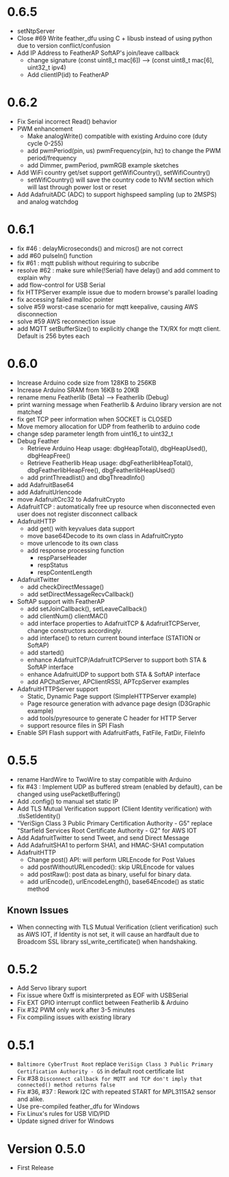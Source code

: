 # 0.6.5

- setNtpServer
- Close #69 Write feather_dfu using C + libusb instead of using python due to version conflict/confusion
- Add IP Address to FeatherAP SoftAP's join/leave callback
	- change signature (const uint8_t mac[6]) --> (const uint8_t mac[6], uint32_t ipv4)
	- Add clientIP(id) to FeatherAP

# 0.6.2

- Fix Serial incorrect Read() behavior
- PWM enhancement
	- Make analogWrite() compatible with existing Arduino core (duty cycle 0-255)
	- add pwmPeriod(pin, us) pwmFrequency(pin, hz) to change the PWM period/frequency
	- add Dimmer, pwmPeriod, pwmRGB example sketches
- Add WiFi country get/set support getWifiCountry(), setWifiCountry()
	- setWifiCountry() will save the country code to NVM section which will last through power lost or reset
- Add AdafruitADC (ADC) to support highspeed sampling (up to 2MSPS) and analog watchdog

# 0.6.1

- fix #46 : delayMicroseconds() and micros() are not correct
- add #60 pulseIn() function
- fix #61 : mqtt publish without requiring to subcribe
- resolve #62 : make sure while(!Serial) have delay() and add comment to explain why
- add flow-control for USB Serial
- fix HTTPServer example issue due to modern browse's parallel loading
- fix accessing failed malloc pointer
- solve #59 worst-case scenario for mqtt keepalive, causing AWS disconnection
- solve #59 AWS reconnection issue
- add MQTT setBufferSize() to explicitly change the TX/RX for mqtt client. Default is 256 bytes each

# 0.6.0

- Increase Arduino code size from 128KB to 256KB
- Increase Arduino SRAM from 16KB to 20KB
- rename menu Featherlib (Beta) --> Featherlib (Debug)
- print warning message when Featherlib & Arduino library version are not matched
- fix get TCP peer information when SOCKET is CLOSED
- Move memory allocation for UDP from featherlib to arduino code
- change sdep parameter length from uint16_t to uint32_t
- Debug Feather
	- Retrieve Arduino Heap usage: dbgHeapTotal(), dbgHeapUsed(), dbgHeapFree()
	- Retrieve Featherlib Heap usage: dbgFeatherlibHeapTotal(), dbgFeatherlibHeapFree(), dbgFeatherlibHeapUsed()
	- add printThreadlist() and dbgThreadInfo()
- add AdafruitBase64
- add AdafruitUrlencode
- move AdafruitCrc32 to AdafruitCrypto
- AdafruitTCP : automatically free up resource when disconnected even user does not register disconnect callback
- AdafruitHTTP
	- add get() with keyvalues data support
	- move base64Decode to its own class in AdafruitCrypto
	- move urlencode to its own class
	- add response processing function
		- respParseHeader
		- respStatus
		- respContentLength
- AdafruitTwitter
	- add checkDirectMessage()
	- add setDirectMessageRecvCallback()
- SoftAP support with FeatherAP
	- add setJoinCallback(), setLeaveCallback()
	- add clientNum() clientMAC()
	- add interface properties to AdafruitTCP & AdafruitTCPServer, change constructors accordingly.
	- add interface() to return current bound interface (STATION or SoftAP)
	- add started()
	- enhance AdafruitTCP/AdafruitTCPServer to support both STA & SoftAP interface
	- enhance AdafruitUDP to support both STA & SoftAP interface
	- add APChatServer, APClientRSSI, APTcpServer examples
- AdafruitHTTPServer support
	- Static, Dynamic Page support (SimpleHTTPServer example)
	- Page resource generation with advance page design (D3Graphic example)
	- add tools/pyresource to generate C header for HTTP Server
	- support resource files in SPI Flash
- Enable SPI Flash support with AdafruitFatfs, FatFile, FatDir, FileInfo 

# 0.5.5

- rename HardWire to TwoWire to stay compatible with Arduino
- fix #43 : Implement UDP as buffered stream (enabled by default), can be changed using usePacketBuffering()
- Add .config() to manual set static IP
- Add TLS Mutual Verification support (Client Identity verification) with .tlsSetIdentity()
- "VeriSign Class 3 Public Primary Certification Authority - G5" replace "Starfield Services Root Certificate Authority - G2" for AWS IOT 
- Add AdafruitTwitter to send Tweet, and send Direct Message
- Add AdafruitSHA1 to perform SHA1, and HMAC-SHA1 computation
- AdafruitHTTP
	- Change post() API: will perform URLEncode for Post Values
	- add postWithoutURLencoded(): skip URLEncode for values
	- add postRaw(): post data as binary, useful for binary data.
	- add urlEncode(), urlEncodeLength(), base64Encode() as static method

## Known Issues

- When connecting with TLS Mutual Verification (client verification) such as AWS IOT, if Identity is not set, it will cause an hardfault due to Broadcom SSL library ssl_write_certificate() when handshaking.

# 0.5.2

- Add Servo library suport
- Fix issue where 0xff is misinterpreted as EOF with USBSerial
- Fix EXT GPIO interrupt conflict between Featherlib & Arduino
- Fix #32 PWM only work after 3-5 minutes
- Fix compiling issues with existing library

# 0.5.1

- `Baltimore CyberTrust Root` replace `VeriSign Class 3 Public Primary Certification Authority - G5` in default root certificate list
- Fix #38 `Disconnect callback for MQTT and TCP don't imply that connected() method returns false` 
- Fix #36, #37 : Rework I2C with repeated START for MPL3115A2 sensor and alike.
- Use pre-compiled feather_dfu for Windows
- Fix Linux's rules for USB VID/PID
- Update signed driver for Windows

# Version 0.5.0

- First Release
